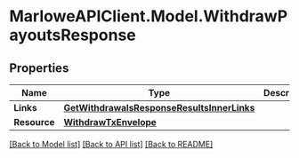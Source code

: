 # MarloweAPIClient.Model.WithdrawPayoutsResponse

## Properties

Name | Type | Description | Notes
------------ | ------------- | ------------- | -------------
**Links** | [**GetWithdrawalsResponseResultsInnerLinks**](GetWithdrawalsResponseResultsInnerLinks.md) |  | 
**Resource** | [**WithdrawTxEnvelope**](WithdrawTxEnvelope.md) |  | 

[[Back to Model list]](../README.md#documentation-for-models) [[Back to API list]](../README.md#documentation-for-api-endpoints) [[Back to README]](../README.md)

